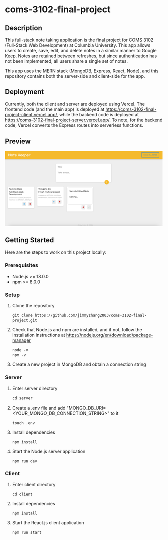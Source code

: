 # coms-3102-final-project

## Description

This full-stack note taking application is the final project for COMS 3102 (Full-Stack Web Development) at Columbia University. This app allows users to create, save, edit, and delete notes in a similar manner to Google Keep. Notes are retained between refreshes, but since authentication has not been implemented, all users share a single set of notes.

This app uses the MERN stack (MongoDB, Express, React, Node), and this repository contains both the server-side and client-side for the app.

## Deployment

Currently, both the client and server are deployed using Vercel. The frontend code (and the main app) is deployed at https://coms-3102-final-project-client.vercel.app/, while the backend code is deployed at https://coms-3102-final-project-server.vercel.app/. To note, for the backend code, Vercel converts the Express routes into serverless functions.

## Preview

<img src="client/public/app_preview.png" alt="App Preview">

## Getting Started

Here are the steps to work on this project locally:

### Prerequisites

- Node.js >= 18.0.0
- npm >= 8.0.0

### Setup

1. Clone the repository
   ```
   git clone https://github.com/jimmyzhang2003/coms-3102-final-project.git
   ```
2. Check that Node.js and npm are installed, and if not, follow the installation instructions at https://nodejs.org/en/download/package-manager
   ```
   node -v
   npm -v
   ```
3. Create a new project in MongoDB and obtain a connection string

### Server

1. Enter server directory
   ```
   cd server
   ```
2. Create a .env file and add "MONGO_DB_URI=<YOUR_MONGO_DB_CONNECTION_STRING>" to it
   ```
   touch .env
   ```
3. Install dependencies
   ```
   npm install
   ```
4. Start the Node.js server application
   ```
   npm run dev
   ```

### Client

1. Enter client directory
   ```
   cd client
   ```
2. Install dependencies
   ```
   npm install
   ```
3. Start the React.js client application
   ```
   npm run start
   ```
